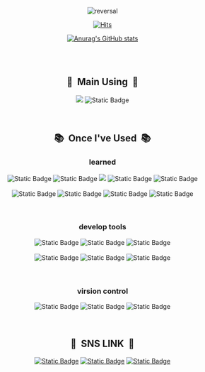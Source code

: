 <div align="center">
<a align="center">

<!-- 헤더 -->
![reversal](https://capsule-render.vercel.app/api?type=waving&section=footer&color=393E46&animation=twinkling&height=80&fontAlign=30&fontSize=300&theme=Cylinder&descSize=15&desc=To%20be%20an%20iOS%20developer&fontColor=EEEEEE&descAlign=80&descAlignY=30)

<!-- 방문자 수 뱃지 -->
[![Hits](https://hits.seeyoufarm.com/api/count/incr/badge.svg?url=https%3A%2F%2Fgithub.com%2Fsts06017&count_bg=%2300ADB5&title_bg=%23393E46&icon=github.svg&icon_color=%23E7E7E7&title=GitHub&edge_flat=false)](https://hits.seeyoufarm.com)

<!-- 깃헙 스태터스 -->
[![Anurag's GitHub stats](https://github-readme-stats.vercel.app/api?username=sts06017&show_icons=true&icon_color=393E46&text_color=EEEEEE&theme=transparent&title_color=00ADB5&locale=en)](https://github.com/anuraghazra/github-readme-stats)

<br>
<br>

<!-- 바디1 -->
<h2> 💪&nbsp Main Using &nbsp💪 </h2>
 <div>
  <img src="https://img.shields.io/badge/Kotlin-7F52FF?style=flat-square&logo=kotlin&logoColor=white">
  <img alt="Static Badge" src="https://img.shields.io/badge/SWIFT-%23F05138?style=flat&logo=swift&logoColor=white&logoSize=auto&labelColor=White">
 </div>

<br>
<br>

<!-- 바디2 -->
<h2> 📚&nbsp Once I've Used &nbsp📚 </h2>

 <!-- 배운 언어 -->
 <h3> learned </h3>
 <div>
  <img alt="Static Badge" src="https://img.shields.io/badge/C-%23A8B9CC?style=flat&logo=c&logoColor=white&logoSize=auto&labelColor=White">
  <img alt="Static Badge" src="https://img.shields.io/badge/C%2B%2B-%2300599C?style=flat&logo=cplusplus&logoColor=white&logoSize=auto&labelColor=White">
  <img src="https://img.shields.io/badge/python-3776AB?style=flat-square&logo=python&logoColor=white"> 
  <img alt="Static Badge" src="https://img.shields.io/badge/LINUX-%23FCC624?style=flat&logo=linux&logoColor=white&logoSize=auto&labelColor=White&color=White">
  <img alt="Static Badge" src="https://img.shields.io/badge/HTML-%23E34F26?style=flat&logo=html5&logoColor=white&logoSize=auto&labelColor=White">
 </div>
 <br>
 <div>
  <img alt="Static Badge" src="https://img.shields.io/badge/JAVA-%230085CA?style=flat&logoSize=auto&labelColor=White">
  <img alt="Static Badge" src="https://img.shields.io/badge/JAVASCRIPT-%23F7DF1E?style=flat&logo=javascript&logoColor=black&logoSize=auto">
  <img alt="Static Badge" src="https://img.shields.io/badge/ORACLE-%23F80000?style=flat&logo=oracle&logoColor=white&logoSize=auto">
  <img alt="Static Badge" src="https://img.shields.io/badge/MYSQL-%234479A1?style=flat&logo=mysql&logoColor=white&logoSize=auto">
 </div>
 
 <br>
 <br>

<!-- 사용 개발 도구 -->
 <h3> develop tools </h3>
 <div>
  <img alt="Static Badge" src="https://img.shields.io/badge/ANDROID%20STUDIO-%2334A853?style=flat&logo=android&logoColor=white&logoSize=auto&labelColor=White">
  <img alt="Static Badge" src="https://img.shields.io/badge/XCODE-%23147EFB?style=flat&logo=xcode&logoColor=white&logoSize=auto&labelColor=White">
  <img alt="Static Badge" src="https://img.shields.io/badge/VISUAL%20STUDIO-%235C2D91?style=flat&logo=visualstudio&logoColor=white&logoSize=auto&labelColor=White">
 </div>
 <br>
 <div>
  <img alt="Static Badge" src="https://img.shields.io/badge/VSCODE-%23007ACC?style=flat&logo=visualstudiocode&logoColor=white&logoSize=auto&labelColor=White">
  <img alt="Static Badge" src="https://img.shields.io/badge/ECLIPSE%20IDE-%232C2255?style=flat&logo=eclipseide&logoColor=white&logoSize=auto">
  <img alt="Static Badge" src="https://img.shields.io/badge/ANACONDA-%2344A833?style=flat&logo=anaconda&logoColor=white&logoSize=auto">
 </div>
 
 <br>
 <br>

<h3> virsion control </h3>
<div>
 <img alt="Static Badge" src="https://img.shields.io/badge/GIT-%23F05032?style=flat&logo=git&logoColor=white&logoSize=auto">
 <img alt="Static Badge" src="https://img.shields.io/badge/GITHUB-%23181717?style=flat&logo=github&logoColor=white&logoSize=auto">
 <img alt="Static Badge" src="https://img.shields.io/badge/SOURCE%20TREE-%230052CC?style=flat&logo=sourcetree&logoColor=white&logoSize=auto">
</div>

 <br>
 <br>

 <!-- sns링크 -->
 <h2> 💬&nbsp SNS LINK &nbsp💬 </h2>
 
<a href="https://www.instagram.com/seungho4923/"><img alt="Static Badge" src="https://img.shields.io/badge/INSTAGRAM-%23E4405F?style=flat&logo=instagram&logoColor=white&logoSize=auto&labelColor=White"/></a>
<a href="mailto:sts06017@naver.com"><img alt="Static Badge" src="https://img.shields.io/badge/NAVER-%2303C75A?style=flat&logo=naver&logoColor=white&logoSize=small&labelColor=White"/></a>
<a href="https://open.kakao.com/o/sCaEHayg"><img alt="Static Badge" src="https://img.shields.io/badge/KAKAOTALK-%23FFCD00?style=flat&logo=kakaotalk&logoColor=black&logoSize=small&labelColor=White"></a>


